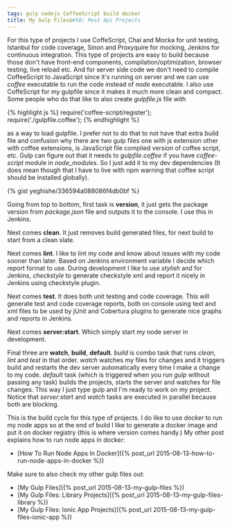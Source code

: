 ```yaml
---
tags: gulp nodejs CoffeeScript build docker
title: My Gulp Files&#58; Rest Api Projects
---
```


For this type of projects I use CoffeScript, Chai and Mocka for unit testing,
Istanbul for code coverage, Sinon and Proxyquire for mocking, Jenkins for
continuous integration. This type of projects are easy to build because those
don't have front-end components, compilation/optimization, browser testing,
live reload etc. And for server side code we don't need to compile CoffeeScript to
JavaScript since it's running on server and we can use *coffee* executable to
run the code instead of *node* executable. I also use CoffeScript for my
gulpfile since it makes it much more clean and compact. Some people who do
that like to also create *gulpfile.js* file with

{% highlight js %}
require('coffee-script/register');
require('./gulpfile.coffee');
{% endhighlight %}

as a way to load gulpfile. I prefer not to do that to not have that extra build
file and confusion why there are two gulp files one with js extension other
with coffee extensions, is JavaScript file complied version of coffee script,
etc. Gulp can figure out that it needs to *gulpfile.coffee* if you have
*coffee-script* module in *node_modules*. So I just add it to my dev dependencies
(It does mean though that I have to live with npm warning that coffee script
should be installed globally).

{% gist yeghishe/336594a088086f4db0bf %}

Going from top to bottom, first task is **version**, it just gets the package
version from *package.json* file and outputs it to the console. I use this in Jenkins.

Next comes **clean**. It just removes build generated files, for next build to start
from a clean slate.

Next comes **lint**. I like to lint my code and know about issues with my code sooner
than later. Based on Jenkins environment variable I decide which report format to use.
During development I like to use *stylish* and for Jenkins, *checkstyle* to generate
checkstyle xml and report it nicely in Jenkins using checkstyle plugin.

Next comes **test**. It does both unit testing and code coverage. This will generate
test and code coverage reports, both on console using text and xml files to be used by
jUnit and Cobertura plugins to generate nice graphs and reports in Jenkins.

Next comes **server:start**. Which simply start my node server in development.

Final three are **watch**, **build**, **default**. *build* is combo task that runs
*clean*, *lint* and *test* in that order. *watch* watches my files for changes and it
triggers build and restarts the dev server automatically every time I make a change to
my code. *default* task (which is triggered when you run *gulp* without passing any task)
builds the projects, starts the server and watches for file changes.
This way I just type gulp and I'm ready to work on my project.
Notice that *server:start* and *watch* tasks are executed in parallel because both are
blocking.

This is the build cycle for this type of projects. I do like to use *docker* to run my
node apps so at the end of build I like to generate a docker image and put it on docker
registry (this is where version comes handy.) My other post explains how to run
node apps in docker:

* [How To Run Node Apps In Docker]({% post_url 2015-08-13-how-to-run-node-apps-in-docker %})

Make sure to also check my other gulp files out:

* [My Gulp Files]({% post_url 2015-08-13-my-gulp-files %})
* [My Gulp Files: Library Projects]({% post_url 2015-08-13-my-gulp-files-library %})
* [My Gulp Files: Ionic App Projects]({% post_url 2015-08-13-my-gulp-files-ionic-app %})
